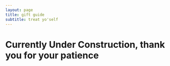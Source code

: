 ```yaml
---
layout: page
title: gift guide
subtitle: treat yo'self
---
```


# Currently Under Construction, thank you for your patience
